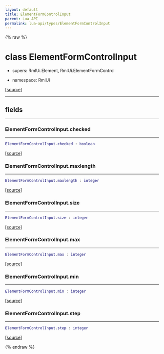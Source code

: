 ```yaml
---
layout: default
title: ElementFormControlInput
parent: Lua API
permalink: lua-api/types/ElementFormControlInput
---
```


{% raw %}

# class ElementFormControlInput


- supers: RmlUi.Element, RmlUi.ElementFormControl


- namespace: RmlUi



[<a href="https://github.com/beyond-all-reason/RecoilEngine/blob/b29554ca8a91605fa235eafe60ad740783359665/rts/Rml/SolLua/bind/ElementForm.cpp#L178-L180" target="_blank">source</a>]







---



## fields
---

### ElementFormControlInput.checked
---
```lua
ElementFormControlInput.checked : boolean
```



[<a href="https://github.com/beyond-all-reason/RecoilEngine/blob/b29554ca8a91605fa235eafe60ad740783359665/rts/Rml/SolLua/bind/ElementForm.cpp#L183-L183" target="_blank">source</a>]








### ElementFormControlInput.maxlength
---
```lua
ElementFormControlInput.maxlength : integer
```



[<a href="https://github.com/beyond-all-reason/RecoilEngine/blob/b29554ca8a91605fa235eafe60ad740783359665/rts/Rml/SolLua/bind/ElementForm.cpp#L185-L185" target="_blank">source</a>]








### ElementFormControlInput.size
---
```lua
ElementFormControlInput.size : integer
```



[<a href="https://github.com/beyond-all-reason/RecoilEngine/blob/b29554ca8a91605fa235eafe60ad740783359665/rts/Rml/SolLua/bind/ElementForm.cpp#L187-L187" target="_blank">source</a>]








### ElementFormControlInput.max
---
```lua
ElementFormControlInput.max : integer
```



[<a href="https://github.com/beyond-all-reason/RecoilEngine/blob/b29554ca8a91605fa235eafe60ad740783359665/rts/Rml/SolLua/bind/ElementForm.cpp#L189-L189" target="_blank">source</a>]








### ElementFormControlInput.min
---
```lua
ElementFormControlInput.min : integer
```



[<a href="https://github.com/beyond-all-reason/RecoilEngine/blob/b29554ca8a91605fa235eafe60ad740783359665/rts/Rml/SolLua/bind/ElementForm.cpp#L191-L191" target="_blank">source</a>]








### ElementFormControlInput.step
---
```lua
ElementFormControlInput.step : integer
```



[<a href="https://github.com/beyond-all-reason/RecoilEngine/blob/b29554ca8a91605fa235eafe60ad740783359665/rts/Rml/SolLua/bind/ElementForm.cpp#L193-L193" target="_blank">source</a>]










{% endraw %}